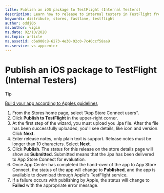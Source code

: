 ```yaml
---
title: Publish an iOS package to TestFlight (Internal Testers)
description: Learn how to release to internal testers in TestFlight from App Center
keywords: distribute, stores, fastlane, testflight
author: oddj0b
ms.author: vigim
ms.date: 02/10/2020
ms.topic: article
ms.assetid: c6a908c8-6273-4e30-92c0-7c40ccf58aa9
ms.service: vs-appcenter
---
```


# Publish an iOS package to TestFlight (Internal Testers)

> [!TIP]
> [Build your app according to Apples guidelines](https://developer.apple.com/app-store/submissions/)

1. From the Stores home page, select “App Store Connect users”.
2. Click **Publish to TestFlight** in the upper-right corner.
3. At the first step of the wizard, you must upload you .ipa file. After the file has been successfully uploaded, you'll see details, like icon and version. Click **Next**.
4. Enter release notes, only plain text is support. Release notes must be longer than 10 characters. Select **Next**.
4. Click **Publish**. The status for this release on the store details page will show as **Submitted**. Submitted means that the .ipa has been delivered to App Store Connect for evaluation.
5. Once App Center has completed the hand-over of the app to App Store Connect, the status of the app will change to **Published**, and the app is available to download through Apple's TestFlight service.
6. If a failure occurs with publishing by Apple, the status will change to **Failed** with the appropriate error message.
